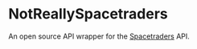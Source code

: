# NotReallySpacetraders

An open source API wrapper for the [Spacetraders](https://spacetraders.io) API.
